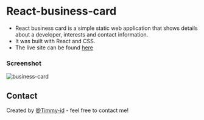 ﻿# React-business-card
- React business card is a simple static web application that shows details about a developer, interests and contact information.
- It was built with React and CSS.
- The live site can be found [here](https://stirring-tiramisu-2a38ad.netlify.app/)

### Screenshot
![business-card](https://user-images.githubusercontent.com/35671277/201668318-51d009d7-fc51-4d2c-adc0-736eb2ab8e4d.png)

## Contact
Created by [@Timmy-id](https://www.github.com/) - feel free to contact me!
